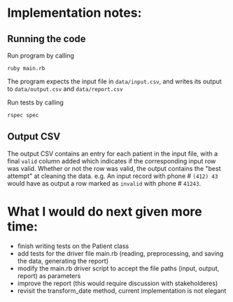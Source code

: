 # Implementation notes:

## Running the code

Run program by calling

```
ruby main.rb
```

The program expects the input file in `data/input.csv`, and writes its output to `data/output.csv` and `data/report.csv`

Run tests by calling

```
rspec spec
```

## Output CSV

The output CSV contains an entry for each patient in the input file, with a final `valid` column added which indicates if the corresponding input row was valid. Whether or not the row was valid, the output contains the "best attempt" at cleaning the data. e.g. An input record with phone # `(412) 43` would have as output a row marked as `invalid` with phone # `41243`.

# What I would do next given more time:

- finish writing tests on the Patient class
- add tests for the driver file main.rb (reading, preprocessing, and saving the data, generating the report)
- modify the main.rb driver script to accept the file paths (input, output, report) as parameters
- improve the report (this would require discussion with stakeholderes)
- revisit the transform_date method, current implementation is not elegant
